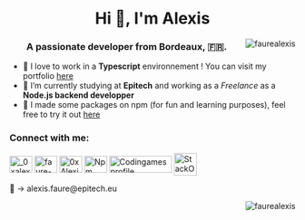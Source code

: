 

<h1 align="center">Hi 👋, I'm Alexis</h1>
<img align="right" src="https://github-readme-stats.vercel.app/api?username=faurealexis&show_icons=true&theme=tokyonight&locale=en&count_private=true" alt="faurealexis" />
<h3 align="center">A passionate developer from Bordeaux, 🇫🇷.</h3>

- 🌱 I love to work in a **Typescript** environnement ! You can visit my portfolio <a href="https://alexisfaure.works/" target="_blank">here</a>
- 🔭 I’m currently studying at **Epitech** and working as a *Freelance* as a **Node.js backend developper**
- 🧩 I made some packages on npm (for fun and learning purposes), feel free to try it out <a href="https://www.npmjs.com/~6ela" target="blank">here</a>

<h3 align="left">Connect with me:</h3>
<p align="left">
<a href="https://twitter.com/_0xalexis" target="blank"><img align="center" src="https://raw.githubusercontent.com/rahuldkjain/github-profile-readme-generator/master/src/images/icons/Social/twitter.svg" alt="_0xalexis" height="30" width="40" /></a>  
  <a href="https://linkedin.com/in/faure-alexis" target="blank"><img align="center" src="https://raw.githubusercontent.com/rahuldkjain/github-profile-readme-generator/master/src/images/icons/Social/linked-in-alt.svg" alt="faure-alexis" height="30" width="40" /></a>
  <a href="https://tryhackme.com/p/0xAlexis" target="blank"><img align="center" src="https://assets.tryhackme.com/img/favicon.png" alt="0xAlexis" height="30" width="40" /></a>  
  <a href="https://www.npmjs.com/~6ela" target="blank"><img align="center" src="https://cdn.worldvectorlogo.com/logos/npm-square-red-1.svg" alt="Npm profile" height="30" width="40"/></a>
  <a href="https://www.codingame.com/profile/a14e0fa0fa8527661fc9f3233e1829220962794" target="blank"><img align="center" src="https://logonoid.com/images/codingame-logo.png" alt="Codingames profile" height="30" width="110"/></a>
  <a href="https://stackoverflow.com/users/19276371/alexis" target="blank"><img align="center" src="https://upload.wikimedia.org/wikipedia/commons/thumb/e/ef/Stack_Overflow_icon.svg/768px-Stack_Overflow_icon.svg.png" alt="StackOverflow profile" height="40" width="40"/></a>
  <p>📧 -> alexis.faure@epitech.eu</p>
</p>
<img align="right" src="https://komarev.com/ghpvc/?username=faurealexis&label=Profile%20views&color=16c313&style=flat" alt="faurealexis" />
